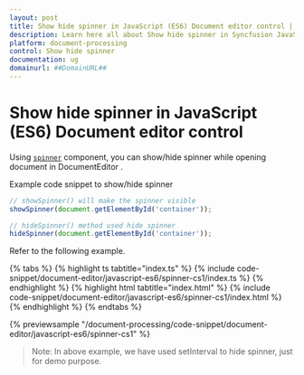 ```yaml
---
layout: post
title: Show hide spinner in JavaScript (ES6) Document editor control | Syncfusion
description: Learn here all about Show hide spinner in Syncfusion JavaScript (ES6) Document editor control of Syncfusion Essential JS 2 and more.
platform: document-processing
control: Show hide spinner 
documentation: ug
domainurl: ##DomainURL##
---
```


# Show hide spinner in JavaScript (ES6) Document editor control

Using [`spinner`](https://ej2.syncfusion.com/documentation/spinner/getting-started#create-the-spinner-globally) component, you can show/hide spinner while opening document in DocumentEditor .

Example code snippet to show/hide spinner

```ts
// showSpinner() will make the spinner visible
showSpinner(document.getElementById('container'));

// hideSpinner() method used hide spinner
hideSpinner(document.getElementById('container'));
```

Refer to the following example.

 

 {% tabs %}
{% highlight ts tabtitle="index.ts" %}
{% include code-snippet/document-editor/javascript-es6/spinner-cs1/index.ts %}
{% endhighlight %}
{% highlight html tabtitle="index.html" %}
{% include code-snippet/document-editor/javascript-es6/spinner-cs1/index.html %}
{% endhighlight %}
{% endtabs %}
        
{% previewsample "/document-processing/code-snippet/document-editor/javascript-es6/spinner-cs1" %}



>Note: In above example, we have used setInterval to hide spinner, just for demo purpose.
